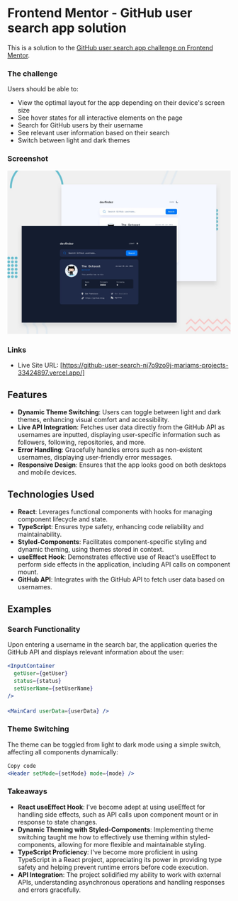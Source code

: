 # Frontend Mentor - GitHub user search app solution

This is a solution to the [GitHub user search app challenge on Frontend Mentor](https://www.frontendmentor.io/challenges/github-user-search-app-Q09YOgaH6).

### The challenge

Users should be able to:

- View the optimal layout for the app depending on their device's screen size
- See hover states for all interactive elements on the page
- Search for GitHub users by their username
- See relevant user information based on their search
- Switch between light and dark themes

### Screenshot

![](./preview.jpg)

### Links

- Live Site URL: [https://github-user-search-nj7o9zo9j-mariams-projects-33424897.vercel.app/]

## Features

- **Dynamic Theme Switching**: Users can toggle between light and dark themes, enhancing visual comfort and accessibility.
- **Live API Integration**: Fetches user data directly from the GitHub API as usernames are inputted, displaying user-specific information such as followers, following, repositories, and more.
- **Error Handling**: Gracefully handles errors such as non-existent usernames, displaying user-friendly error messages.
- **Responsive Design**: Ensures that the app looks good on both desktops and mobile devices.

## Technologies Used

- **React**: Leverages functional components with hooks for managing component lifecycle and state.
- **TypeScript**: Ensures type safety, enhancing code reliability and maintainability.
- **Styled-Components**: Facilitates component-specific styling and dynamic theming, using themes stored in context.
- **useEffect Hook**: Demonstrates effective use of React's useEffect to perform side effects in the application, including API calls on component mount.
- **GitHub API**: Integrates with the GitHub API to fetch user data based on usernames.

## Examples

### Search Functionality

Upon entering a username in the search bar, the application queries the GitHub API and displays relevant information about the user:

```jsx
<InputContainer
  getUser={getUser}
  status={status}
  setUserName={setUserName}
/>

<MainCard userData={userData} />
```

### Theme Switching

The theme can be toggled from light to dark mode using a simple switch, affecting all components dynamically:

```jsx
Copy code
<Header setMode={setMode} mode={mode} />
```

### Takeaways

- **React useEffect Hook**: I've become adept at using useEffect for handling side effects, such as API calls upon component mount or in response to state changes.
- **Dynamic Theming with Styled-Components**: Implementing theme switching taught me how to effectively use theming within styled-components, allowing for more flexible and maintainable styling.
- **TypeScript Proficiency**: I've become more proficient in using TypeScript in a React project, appreciating its power in providing type safety and helping prevent runtime errors before code execution.
- **API Integration**: The project solidified my ability to work with external APIs, understanding asynchronous operations and handling responses and errors gracefully.
